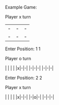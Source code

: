Example Game:

Player x turn

| | | |
|-|-|-|
|-|-|-|
|-|-|-|

Enter Position: 1 1

Player o turn

| | | |
|x|-|-|
|-|-|-|
|-|-|-|

Enter Position: 2 2

Player x turn

| | | |
|x|-|-|
|-|o|-|
|-|-|-|
